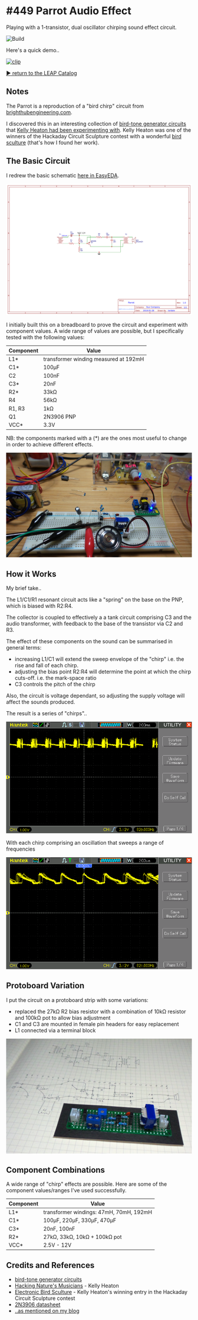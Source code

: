 # #449 Parrot Audio Effect

Playing with a 1-transistor, dual oscillator chirping sound effect circuit.

![Build](./assets/Parrot_build.jpg?raw=true)

Here's a quick demo..

[![clip](https://img.youtube.com/vi/9vkSytXmmKg/0.jpg)](https://www.youtube.com/watch?v=9vkSytXmmKg)

[:arrow_forward: return to the LEAP Catalog](https://leap.tardate.com)

## Notes

The Parrot is a reproduction of a "bird chirp" circuit from
[brighthubengineering.com](https://www.brighthubengineering.com/diy-electronics-devices/120896-simple-bird-tone-generator-circuits-explained/).

I discovered this in an interesting collection of
[bird-tone generator circuits](https://www.brighthubengineering.com/diy-electronics-devices/120896-simple-bird-tone-generator-circuits-explained/)
that [Kelly Heaton had been experimenting with](https://hackaday.io/project/161443-hacking-natures-musicians).
Kelly Heaton was one of the winners of the Hackaday Circuit Sculpture contest with a wonderful [bird sculture](https://hackaday.io/project/163201-electronic-sculpture)
(that's how I found her work).


## The Basic Circuit

I redrew the basic schematic [here in EasyEDA](https://easyeda.com/tardate/parrot).

![Schematic](./assets/Parrot_schematic.png?raw=true)

I initially built this on a breadboard to prove the circuit and experiment with component values.
A wide range of values are possible, but I specifically tested with the following values:

| Component | Value                                 |
|-----------|---------------------------------------|
| L1*       | transformer winding measured at 192mH |
| C1*       | 100µF                                 |
| C2        | 100nF                                 |
| C3*       | 20nF                                  |
| R2*       | 33kΩ                                  |
| R4        | 56kΩ                                  |
| R1, R3    | 1kΩ                                   |
| Q1        | 2N3906 PNP                            |
| VCC*      | 3.3V                                  |

NB: the components marked with a (*) are the ones most useful to change in order to achieve different effects.

![Parrot_bb_build](./assets/Parrot_bb_build.jpg?raw=true)


## How it Works

My brief take..

The L1/C1/R1 resonant circuit acts like a "spring" on the base on the PNP, which is biased with R2:R4.

The collector is coupled to effectively a a tank circuit comprising C3 and the audio transformer,
with feedback to the base of the transistor via C2 and R3.

The effect of these components on the sound can be summarised in general terms:

* increasing L1/C1 will extend the sweep envelope of the "chirp" i.e. the rise and fall of each chirp.
* adjusting the bias point R2:R4 will determine the point at which the chirp cuts-off. i.e. the mark-space ratio
* C3 controls the pitch of the chirp

Also, the circuit is voltage dependant, so adjusting the supply voltage will affect the sounds produced.


The result is a series of "chirps"..

![scope_series](./assets/scope_series.gif?raw=true)

With each chirp comprising an oscillation that sweeps a range of frequencies

![scope_detail](./assets/scope_detail.gif?raw=true)


## Protoboard Variation

I put the circuit on a protoboard strip with some variations:

* replaced the 27kΩ R2 bias resistor with a combination of 10kΩ resistor and 100kΩ pot to allow bias adjustment
* C1 and C3 are mounted in female pin headers for easy replacement
* L1 connected via a terminal block

![Parrot_protoboard_layout](./assets/Parrot_protoboard_layout.jpg?raw=true)


## Component Combinations

A wide range of "chirp" effects are possible. Here are some of the component values/ranges I've used successfully.

| Component | Value                                   |
|-----------|-----------------------------------------|
| L1*       | transformer windings: 47mH, 70mH, 192mH |
| C1*       | 100µF, 220µF, 330µF, 470µF              |
| C3*       | 20nF, 100nF                             |
| R2*       | 27kΩ, 33kΩ, 10kΩ + 100kΩ pot            |
| VCC*      | 2.5V - 12V                              |


## Credits and References

* [bird-tone generator circuits](https://www.brighthubengineering.com/diy-electronics-devices/120896-simple-bird-tone-generator-circuits-explained/)
* [Hacking Nature's Musicians](https://hackaday.io/project/161443-hacking-natures-musicians) - Kelly Heaton
* [Electronic Bird Sculture](https://hackaday.io/project/163201-electronic-sculpture) - Kelly Heaton's winning entry in the Hackaday Circuit Sculpture contest
* [2N3906 datasheet](http://www.futurlec.com/Transistors/2N3906.shtml)
* [..as mentioned on my blog](https://blog.tardate.com/2019/01/leap449-parrot-sound-effects.html)
